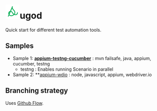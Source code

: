 # <img src="icon.png" width=45 />ugod

Quick start for different test automation tools.

## Samples
+ Sample 1: **[appium-testng-cucumber](appium-testng-cucumber/README.md)** : mvn failsafe, java, appium, cucumber, testng
  + testng : Enables running Scenario in parallel
+ Sample 2: **[appium-wdio](appium-wdio/README.md) : node, javascript, appium, webdriver.io

## Branching strategy

Uses [Github Flow](https://guides.github.com/introduction/flow/).

